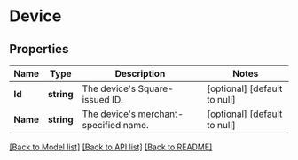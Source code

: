 # Device

## Properties

 Name     | Type       | Description                                | Notes                        
----------|------------|--------------------------------------------|------------------------------
 **Id**   | **string** | The device&#x27;s Square-issued ID.        | [optional] [default to null] 
 **Name** | **string** | The device&#x27;s merchant-specified name. | [optional] [default to null] 

[[Back to Model list]](../README.md#documentation-for-models) [[Back to API list]](../README.md#documentation-for-api-endpoints) [[Back to README]](../README.md)

